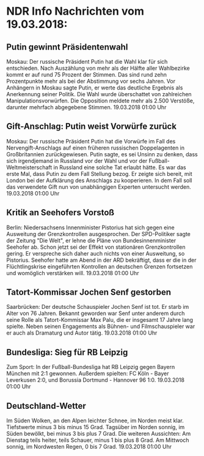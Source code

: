 # NDR Info Nachrichten vom 19.03.2018:


## Putin gewinnt Präsidentenwahl
Moskau: Der russische Präsident Putin hat die Wahl klar für sich entschieden. Nach Auszählung von mehr als der Hälfte aller Wahlbezirke kommt er auf rund 75 Prozent der Stimmen. Das sind rund zehn Prozentpunkte mehr als bei der Abstimmung vor sechs Jahren. Vor Anhängern in Moskau sagte Putin, er werte das deutliche Ergebnis als Anerkennung seiner Politik. Die Wahl wurde überschattet von zahlreichen Manipulationsvorwürfen. Die Opposition meldete mehr als 2.500 Verstöße, darunter mehrfach abgegebene Stimmen. 19.03.2018 01:00 Uhr 

## Gift-Anschlag: Putin weist Vorwürfe zurück
Moskau: Der russische Präsident Putin hat die Vorwürfe im Fall des Nervengift-Anschlags auf einen früheren russischen Doppelagenten in Großbritannien zurückgewiesen. Putin sagte, es sei Unsinn zu denken, dass sich irgendjemand in Russland vor der Wahl und vor der Fußball-Weltmeisterschaft in Russland eine solche Tat erlaubt hätte. Es war das erste Mal, dass Putin zu dem Fall Stellung bezog. Er zeigte sich bereit, mit London bei der Aufklärung des Anschlags zu kooperieren. In dem Fall soll das verwendete Gift nun von unabhängigen Experten untersucht werden. 19.03.2018 01:00 Uhr 

## Kritik an Seehofers Vorstoß
Berlin: Niedersachsens Innenminister Pistorius hat sich gegen eine Ausweitung der Grenzkontrollen ausgesprochen. Der SPD-Politiker sagte der Zeitung "Die Welt", er lehne die Pläne von Bundesinnenminister Seehofer ab. Schon jetzt sei der Effekt von stationären Grenzkontrollen gering. Er verspreche sich daher auch nichts von einer Ausweitung, so Pistorius. Seehofer hatte am Abend in der ARD bekräftigt, dass er die in der Flüchtlingskrise eingeführten Kontrollen an deutschen Grenzen fortsetzen und womöglich verstärken will. 19.03.2018 01:00 Uhr 

## Tatort-Kommissar Jochen Senf gestorben
Saarbrücken: Der deutsche Schauspieler Jochen Senf ist tot. Er starb im Alter von 76 Jahren. Bekannt geworden war Senf unter anderem durch seine Rolle als Tatort-Kommissar Max Palu, die er insgesamt 17 Jahre lang spielte. Neben seinen Engagements als Bühnen- und Filmschauspieler war er auch als Dramaturg und Autor tätig. 19.03.2018 01:00 Uhr 

## Bundesliga: Sieg für RB Leipzig
Zum Sport: In der Fußball-Bundesliga hat RB Leipzig gegen Bayern München mit 2:1 gewonnen. Außerdem spielten:
FC Köln - Bayer Leverkusen 2:0,
und Borussia Dortmund - Hannover 96 1:0. 19.03.2018 01:00 Uhr 

## Deutschland-Wetter
Im Süden Wolken, an den Alpen leichter Schnee, im Norden meist klar. Tiefstwerte minus 3 bis minus 15 Grad. Tagsüber im Norden sonnig, im Süden bewölkt, bei minus 3 bis plus 7 Grad. Die weiteren Aussichten: Am Dienstag teils heiter, teils Schauer, minus 1 bis plus 8 Grad. Am Mittwoch sonnig, im Nordwesten Regen, 0 bis 7 Grad. 19.03.2018 01:00 Uhr 
